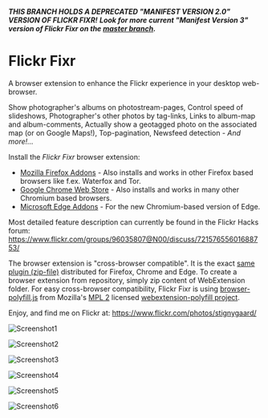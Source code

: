 ***THIS BRANCH HOLDS A DEPRECATED "MANIFEST VERSION 2.0" VERSION OF FLICKR FIXR!***
***Look for more current "Manifest Version 3" version of Flickr Fixr on the [master branch](https://github.com/StigNygaard/Stigs_Flickr_Fixr).***

# Flickr Fixr

A browser extension to enhance the Flickr experience in your desktop web-browser.

Show photographer's albums on photostream-pages, Control speed of slideshows, Photographer's other photos by tag-links,
Links to album-map and album-comments, Actually show a geotagged photo on the associated map (or on Google Maps!),
Top-pagination, Newsfeed detection - _And more!..._

Install the _Flickr Fixr_ browser extension:
* [Mozilla Firefox Addons](https://addons.mozilla.org/addon/flickr-fixr?src=external-github) -
 Also installs and works in other Firefox based browsers like f.ex. Waterfox and Tor.  
* [Google Chrome Web Store](https://chrome.google.com/webstore/detail/flickr-fixr/ledhkkpililplmmfcfnhkgifmcnboonb) -
 Also installs and works in many other Chromium based browsers.
* [Microsoft Edge Addons](https://microsoftedge.microsoft.com/addons/detail/ieinimkepkfmmpeakdgnoikimokffneh) -
 For the new Chromium-based version of Edge.

Most detailed feature description can currently be found in the Flickr Hacks forum:
https://www.flickr.com/groups/96035807@N00/discuss/72157655601688753/

The browser extension is "cross-browser compatible". It is the exact
[same plugin (zip-file)](https://github.com/StigNygaard/Stigs_Flickr_Fixr/releases) distributed for Firefox,
Chrome and Edge. To create a browser extension from repository, simply zip content of WebExtension folder.
For easy cross-browser compatibility, Flickr Fixr is using
[browser-polyfill.js](https://github.com/StigNygaard/Stigs_Flickr_Fixr/tree/master/WebExtension/lib/mozilla) from
Mozilla's [MPL 2](https://raw.githubusercontent.com/StigNygaard/Stigs_Flickr_Fixr/master/WebExtension/lib/mozilla/LICENSE)
licensed [webextension-polyfill project](https://github.com/mozilla/webextension-polyfill).

Enjoy, and find me on Flickr at: https://www.flickr.com/photos/stignygaard/

![Screenshot1](https://farm5.staticflickr.com/4849/32276158568_9d9850ba00_z.jpg)
 
![Screenshot2](https://farm1.staticflickr.com/647/20735265579_4b5438534d_z.jpg)
 
![Screenshot3](https://c2.staticflickr.com/6/5792/23292293241_0ac027074b_z.jpg)
 
![Screenshot4](https://c2.staticflickr.com/2/1464/24542608253_4668534b77_z.jpg)
 
![Screenshot5](https://live.staticflickr.com/4323/35889673300_b36f445f4b_z.jpg)

![Screenshot6](https://live.staticflickr.com/65535/51838054391_d30fa02d99_z.jpg)
